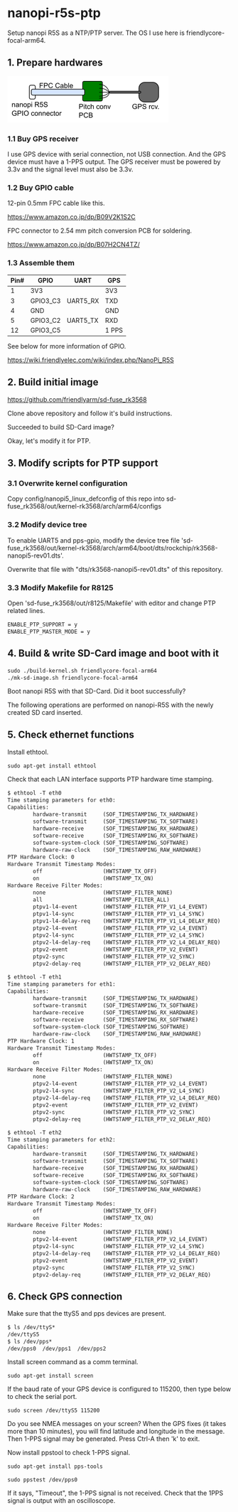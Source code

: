 # nanopi-r5s-ptp

Setup nanopi R5S as a NTP/PTP server.
The OS I use here is friendlycore-focal-arm64.

## 1. Prepare hardwares

![cable](img/cable.png)

### 1.1 Buy GPS receiver

I use GPS device with serial connection, not USB connection. And the GPS device must have a 1-PPS output. The GPS receiver must be powered by 3.3v and the signal level must also be 3.3v. 

### 1.2 Buy GPIO cable

12-pin 0.5mm FPC cable like this.

https://www.amazon.co.jp/dp/B09V2K1S2C

FPC connector to 2.54 mm pitch conversion PCB for soldering.

https://www.amazon.co.jp/dp/B07H2CN4TZ/

### 1.3 Assemble them

| Pin# | GPIO | UART | GPS |
| ---- | ---- | ---- | --- |
| 1 | 3V3 | | 3V3   |
| 3 | GPIO3_C3 | UART5_RX | TXD |
| 4 | GND |  | GND |
| 5 | GPIO3_C2 | UART5_TX | RXD |
|12 | GPIO3_C5 | | 1 PPS |

See below for more information of GPIO.

https://wiki.friendlyelec.com/wiki/index.php/NanoPi_R5S

## 2. Build initial image

https://github.com/friendlyarm/sd-fuse_rk3568

Clone above repository and follow it's build instructions.

Succeeded to build SD-Card image?

Okay, let's modify it for PTP.

## 3. Modify scripts for PTP support

### 3.1 Overwrite kernel configuration

Copy config/nanopi5_linux_defconfig of this repo into sd-fuse_rk3568/out/kernel-rk3568/arch/arm64/configs

### 3.2 Modify device tree

To enable UART5 and pps-gpio, modify the device tree file 'sd-fuse_rk3568/out/kernel-rk3568/arch/arm64/boot/dts/rockchip/rk3568-nanopi5-rev01.dts'.

Overwrite that file with "dts/rk3568-nanopi5-rev01.dts" of this repository.

### 3.3 Modify Makefile for R8125

Open 'sd-fuse_rk3568/out/r8125/Makefile' with editor and change PTP related lines.
```
ENABLE_PTP_SUPPORT = y
ENABLE_PTP_MASTER_MODE = y
```

## 4. Build & write SD-Card image and boot with it

```
sudo ./build-kernel.sh friendlycore-focal-arm64
./mk-sd-image.sh friendlycore-focal-arm64
```

Boot nanopi R5S with that SD-Card. Did it boot successfully?

The following operations are performed on nanopi-R5S with the newly created SD card inserted.

## 5. Check ethernet functions

Install ethtool.

```
sudo apt-get install ethtool
```

Check that each LAN interface supports PTP hardware time stamping.


```
$ ethtool -T eth0
Time stamping parameters for eth0:
Capabilities:
        hardware-transmit     (SOF_TIMESTAMPING_TX_HARDWARE)
        software-transmit     (SOF_TIMESTAMPING_TX_SOFTWARE)
        hardware-receive      (SOF_TIMESTAMPING_RX_HARDWARE)
        software-receive      (SOF_TIMESTAMPING_RX_SOFTWARE)
        software-system-clock (SOF_TIMESTAMPING_SOFTWARE)
        hardware-raw-clock    (SOF_TIMESTAMPING_RAW_HARDWARE)
PTP Hardware Clock: 0
Hardware Transmit Timestamp Modes:
        off                   (HWTSTAMP_TX_OFF)
        on                    (HWTSTAMP_TX_ON)
Hardware Receive Filter Modes:
        none                  (HWTSTAMP_FILTER_NONE)
        all                   (HWTSTAMP_FILTER_ALL)
        ptpv1-l4-event        (HWTSTAMP_FILTER_PTP_V1_L4_EVENT)
        ptpv1-l4-sync         (HWTSTAMP_FILTER_PTP_V1_L4_SYNC)
        ptpv1-l4-delay-req    (HWTSTAMP_FILTER_PTP_V1_L4_DELAY_REQ)
        ptpv2-l4-event        (HWTSTAMP_FILTER_PTP_V2_L4_EVENT)
        ptpv2-l4-sync         (HWTSTAMP_FILTER_PTP_V2_L4_SYNC)
        ptpv2-l4-delay-req    (HWTSTAMP_FILTER_PTP_V2_L4_DELAY_REQ)
        ptpv2-event           (HWTSTAMP_FILTER_PTP_V2_EVENT)
        ptpv2-sync            (HWTSTAMP_FILTER_PTP_V2_SYNC)
        ptpv2-delay-req       (HWTSTAMP_FILTER_PTP_V2_DELAY_REQ)

```

```
$ ethtool -T eth1
Time stamping parameters for eth1:
Capabilities:
        hardware-transmit     (SOF_TIMESTAMPING_TX_HARDWARE)
        software-transmit     (SOF_TIMESTAMPING_TX_SOFTWARE)
        hardware-receive      (SOF_TIMESTAMPING_RX_HARDWARE)
        software-receive      (SOF_TIMESTAMPING_RX_SOFTWARE)
        software-system-clock (SOF_TIMESTAMPING_SOFTWARE)
        hardware-raw-clock    (SOF_TIMESTAMPING_RAW_HARDWARE)
PTP Hardware Clock: 1
Hardware Transmit Timestamp Modes:
        off                   (HWTSTAMP_TX_OFF)
        on                    (HWTSTAMP_TX_ON)
Hardware Receive Filter Modes:
        none                  (HWTSTAMP_FILTER_NONE)
        ptpv2-l4-event        (HWTSTAMP_FILTER_PTP_V2_L4_EVENT)
        ptpv2-l4-sync         (HWTSTAMP_FILTER_PTP_V2_L4_SYNC)
        ptpv2-l4-delay-req    (HWTSTAMP_FILTER_PTP_V2_L4_DELAY_REQ)
        ptpv2-event           (HWTSTAMP_FILTER_PTP_V2_EVENT)
        ptpv2-sync            (HWTSTAMP_FILTER_PTP_V2_SYNC)
        ptpv2-delay-req       (HWTSTAMP_FILTER_PTP_V2_DELAY_REQ)
```

```
$ ethtool -T eth2
Time stamping parameters for eth2:
Capabilities:
        hardware-transmit     (SOF_TIMESTAMPING_TX_HARDWARE)
        software-transmit     (SOF_TIMESTAMPING_TX_SOFTWARE)
        hardware-receive      (SOF_TIMESTAMPING_RX_HARDWARE)
        software-receive      (SOF_TIMESTAMPING_RX_SOFTWARE)
        software-system-clock (SOF_TIMESTAMPING_SOFTWARE)
        hardware-raw-clock    (SOF_TIMESTAMPING_RAW_HARDWARE)
PTP Hardware Clock: 2
Hardware Transmit Timestamp Modes:
        off                   (HWTSTAMP_TX_OFF)
        on                    (HWTSTAMP_TX_ON)
Hardware Receive Filter Modes:
        none                  (HWTSTAMP_FILTER_NONE)
        ptpv2-l4-event        (HWTSTAMP_FILTER_PTP_V2_L4_EVENT)
        ptpv2-l4-sync         (HWTSTAMP_FILTER_PTP_V2_L4_SYNC)
        ptpv2-l4-delay-req    (HWTSTAMP_FILTER_PTP_V2_L4_DELAY_REQ)
        ptpv2-event           (HWTSTAMP_FILTER_PTP_V2_EVENT)
        ptpv2-sync            (HWTSTAMP_FILTER_PTP_V2_SYNC)
        ptpv2-delay-req       (HWTSTAMP_FILTER_PTP_V2_DELAY_REQ)
```

## 6. Check GPS connection

Make sure that the ttyS5 and pps devices are present.

```
$ ls /dev/ttyS*
/dev/ttyS5
$ ls /dev/pps*
/dev/pps0  /dev/pps1  /dev/pps2
```

Install screen command as a comm terminal.

```
sudo apt-get install screen
```

If the baud rate of your GPS device is configured to 115200, then type below to check the serial port.

```
sudo screen /dev/ttyS5 115200
```

Do you see NMEA messages on your screen? When the GPS fixes (it takes more than 10 minutes), you will find latitude and longitude in the message. Then 1-PPS signal may be generated.
Press Ctrl-A then 'k' to exit.

Now install ppstool to check 1-PPS signal.

```
sudo apt-get install pps-tools
```

```
sudo ppstest /dev/pps0
```

If it says, "Timeout", the 1-PPS signal is not received. Check that the 1PPS signal is output with an oscilloscope.

